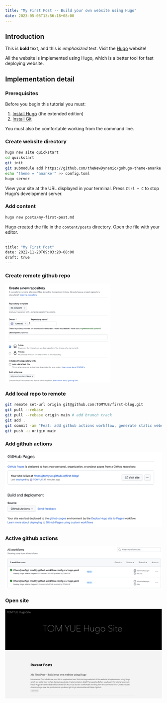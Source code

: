 ```yaml
---
title: "My First Post -- Build your own website using Hugo"
date: 2023-05-05T13:56:18+08:00
---
```


## Introduction 

This is **bold** text, and this is *emphasized* text. Visit the [Hugo](https://gohugo.io) website!

All the website is implemented using Hugo, which is a better tool for fast deploying website.



## Implementation detail

### Prerequisites 

Before you begin this tutorial you must:

1. [Install Hugo](https://gohugo.io/installation/) (the extended edition)
2. [Install Git](https://git-scm.com/book/en/v2/Getting-Started-Installing-Git)

You must also be comfortable working from the command line.

### Create website directory

```bash
hugo new site quickstart
cd quickstart
git init
git submodule add https://github.com/theNewDynamic/gohugo-theme-ananke themes/ananke
echo "theme = 'ananke'" >> config.toml
hugo server
```

View your site at the URL displayed in your terminal. Press `Ctrl + C` to stop Hugo’s development server.



### Add content

```bash
hugo new posts/my-first-post.md
```

Hugo created the file in the `content/posts` directory. Open the file with your editor.

```bash
---
title: "My First Post"
date: 2022-11-20T09:03:20-08:00
draft: true
---
```



### Create remote github repo

<img src="./my-first-post.assets/image-20230505185059866.png" alt="image-20230505185059866" style="zoom: 33%;" />



### Add local repo to remote 

```bash
git remote set-url origin git@github.com:TOMYUE/first-blog.git
git pull --rebase
git pull --rebase origin main # add branch track
git add .
git commit -am "Feat: add github actions workflow, generate static website"
git push -u origin main
```



### Add github actions

![image-20230505185521564](./my-first-post.assets/image-20230505185521564.png)



### Active github actions

![image-20230505185558765](./my-first-post.assets/image-20230505185558765.png)



### Open site

<img src="./my-first-post.assets/image-20230505185659970.png" alt="image-20230505185659970" style="zoom:50%;" />

